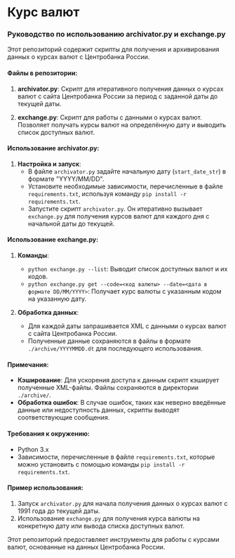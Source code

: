 # Курс валют

### Руководство по использованию archivator.py и exchange.py

Этот репозиторий содержит скрипты для получения и архивирования данных о курсах валют с Центробанка России.

#### Файлы в репозитории:

1. **archivator.py**: Скрипт для итеративного получения данных о курсах валют с сайта Центробанка России за период с заданной даты до текущей даты.

2. **exchange.py**: Скрипт для работы с данными о курсах валют. Позволяет получать курсы валют на определённую дату и выводить список доступных валют.

#### Использование archivator.py:

1. **Настройка и запуск**:
   - В файле `archivator.py` задайте начальную дату (`start_date_str`) в формате "YYYY/MM/DD".
   - Установите необходимые зависимости, перечисленные в файле `requirements.txt`, используя команду `pip install -r requirements.txt`.
   - Запустите скрипт `archivator.py`. Он итеративно вызывает `exchange.py` для получения курсов валют для каждого дня с начальной даты до текущей.

#### Использование exchange.py:

1. **Команды**:
   - `python exchange.py --list`: Выводит список доступных валют и их кодов.
   - `python exchange.py get --code=<код валюты> --date=<дата в формате DD/MM/YYYY>`: Получает курс валюты с указанным кодом на указанную дату.

2. **Обработка данных**:
   - Для каждой даты запрашивается XML с данными о курсах валют с сайта Центробанка России.
   - Полученные данные сохраняются в файлы в формате `./archive/YYYYMMDD.dt` для последующего использования.

#### Примечания:

- **Кэширование**: Для ускорения доступа к данным скрипт кэширует полученные XML-файлы. Файлы сохраняются в директории `./archive/`.
- **Обработка ошибок**: В случае ошибок, таких как неверно введённые данные или недоступность данных, скрипты выводят соответствующие сообщения.

#### Требования к окружению:

- Python 3.x
- Зависимости, перечисленные в файле `requirements.txt`, которые можно установить с помощью команды `pip install -r requirements.txt`.

#### Пример использования:

1. Запуск `archivator.py` для начала получения данных о курсах валют с 1991 года до текущей даты.
2. Использование `exchange.py` для получения курса валюты на конкретную дату или вывода списка доступных валют.

Этот репозиторий предоставляет инструменты для работы с курсами валют, основанные на данных Центробанка России.